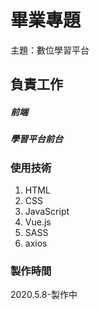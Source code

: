 # 畢業專題
主題：數位學習平台

## 負責工作
##### 前端
##### 學習平台前台

### 使用技術
1. HTML
2. CSS
3. JavaScript
4. Vue.js
5. SASS
6. axios

### 製作時間
2020.5.8-製作中

<!-- # story-panda

## Project setup
```
npm install
```

### Compiles and hot-reloads for development
```
npm run serve
```

### Compiles and minifies for production
```
npm run build
```

### Lints and fixes files
```
npm run lint
```

### Customize configuration
See [Configuration Reference](https://cli.vuejs.org/config/). -->
